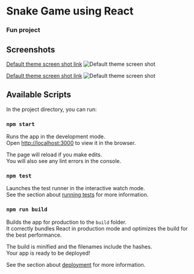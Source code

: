 # Snake Game using React 

### Fun project 

## Screenshots

[Default theme screen shot link](https://ibb.co/QHgYwY2)
![Default theme screen shot](https://ibb.co/QHgYwY2)

[Default theme screen shot link](https://ibb.co/L8c7yrZ)
![Default theme screen shot](https://ibb.co/L8c7yrZ)

## Available Scripts

In the project directory, you can run:

### `npm start`

Runs the app in the development mode.\
Open [http://localhost:3000](http://localhost:3000) to view it in the browser.

The page will reload if you make edits.\
You will also see any lint errors in the console.

### `npm test`

Launches the test runner in the interactive watch mode.\
See the section about [running tests](https://facebook.github.io/create-react-app/docs/running-tests) for more information.

### `npm run build`

Builds the app for production to the `build` folder.\
It correctly bundles React in production mode and optimizes the build for the best performance.

The build is minified and the filenames include the hashes.\
Your app is ready to be deployed!

See the section about [deployment](https://facebook.github.io/create-react-app/docs/deployment) for more information.